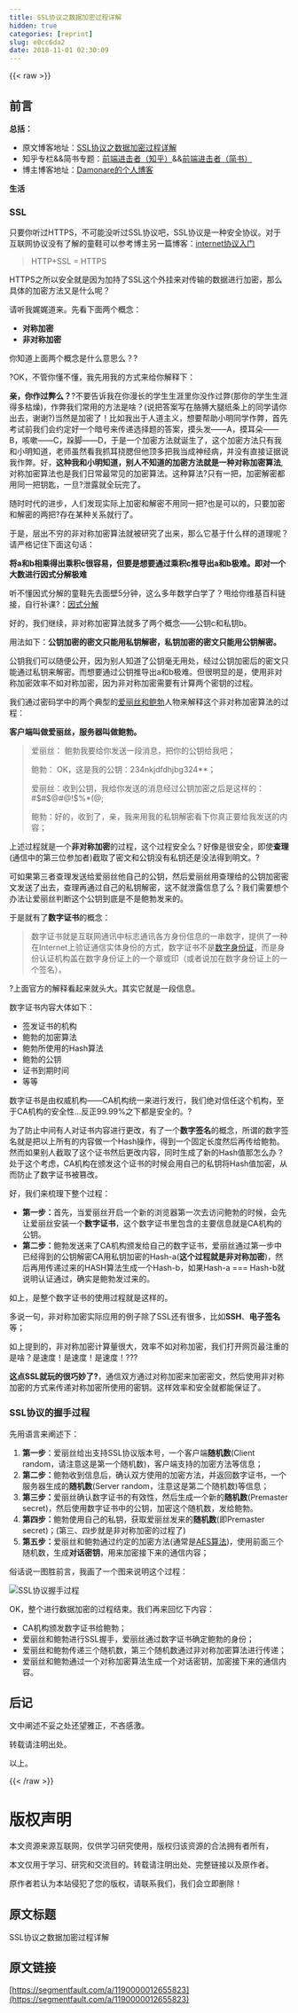 ```yaml
---
title: SSL协议之数据加密过程详解
hidden: true
categories: [reprint]
slug: e0cc6da2
date: 2018-11-01 02:30:09
---
```


{{< raw >}}
<h2 id="articleHeader0">&#x524D;&#x8A00;</h2><p><strong>&#x603B;&#x62EC;&#xFF1A;</strong></p><ul><li>&#x539F;&#x6587;&#x535A;&#x5BA2;&#x5730;&#x5740;&#xFF1A;<a href="http://blog.damonare.cn/2017/12/29/SSL%E5%8D%8F%E8%AE%AE%E4%B9%8B%E6%95%B0%E6%8D%AE%E5%8A%A0%E5%AF%86%E8%BF%87%E7%A8%8B%E8%AF%A6%E8%A7%A3/#more" rel="nofollow noreferrer" target="_blank">SSL&#x534F;&#x8BAE;&#x4E4B;&#x6570;&#x636E;&#x52A0;&#x5BC6;&#x8FC7;&#x7A0B;&#x8BE6;&#x89E3;</a></li><li>&#x77E5;&#x4E4E;&#x4E13;&#x680F;&amp;&amp;&#x7B80;&#x4E66;&#x4E13;&#x9898;&#xFF1A;<a href="https://zhuanlan.zhihu.com/damonare" rel="nofollow noreferrer" target="_blank">&#x524D;&#x7AEF;&#x8FDB;&#x51FB;&#x8005;&#xFF08;&#x77E5;&#x4E4E;&#xFF09;</a>&amp;&amp;<a href="http://www.jianshu.com/collection/bbaa63e264f5" rel="nofollow noreferrer" target="_blank">&#x524D;&#x7AEF;&#x8FDB;&#x51FB;&#x8005;&#xFF08;&#x7B80;&#x4E66;&#xFF09;</a></li><li>&#x535A;&#x4E3B;&#x535A;&#x5BA2;&#x5730;&#x5740;&#xFF1A;<a href="http://damonare.cn" rel="nofollow noreferrer" target="_blank">Damonare&#x7684;&#x4E2A;&#x4EBA;&#x535A;&#x5BA2;</a></li></ul><p><strong>&#x751F;&#x6D3B;</strong></p><h3 id="articleHeader1">SSL</h3><p>&#x53EA;&#x8981;&#x4F60;&#x542C;&#x8FC7;HTTPS&#xFF0C;&#x4E0D;&#x53EF;&#x80FD;&#x6CA1;&#x542C;&#x8FC7;SSL&#x534F;&#x8BAE;&#x5427;&#xFF0C;SSL&#x534F;&#x8BAE;&#x662F;&#x4E00;&#x79CD;&#x5B89;&#x5168;&#x534F;&#x8BAE;&#x3002;&#x5BF9;&#x4E8E;&#x4E92;&#x8054;&#x7F51;&#x534F;&#x8BAE;&#x6CA1;&#x6709;&#x4E86;&#x89E3;&#x7684;&#x7AE5;&#x978B;&#x53EF;&#x4EE5;&#x53C2;&#x8003;&#x535A;&#x4E3B;&#x53E6;&#x4E00;&#x7BC7;&#x535A;&#x5BA2;&#xFF1A;<a href="http://blog.damonare.cn/2016/11/26/%E4%BA%92%E8%81%94%E7%BD%91%E5%8D%8F%E8%AE%AE%E5%85%A5%E9%97%A8/" rel="nofollow noreferrer" target="_blank">internet&#x534F;&#x8BAE;&#x5165;&#x95E8;</a></p><blockquote>HTTP+SSL = HTTPS</blockquote><p>HTTPS&#x4E4B;&#x6240;&#x4EE5;&#x5B89;&#x5168;&#x5C31;&#x662F;&#x56E0;&#x4E3A;&#x52A0;&#x6301;&#x4E86;SSL&#x8FD9;&#x4E2A;&#x5916;&#x6302;&#x6765;&#x5BF9;&#x4F20;&#x8F93;&#x7684;&#x6570;&#x636E;&#x8FDB;&#x884C;&#x52A0;&#x5BC6;&#xFF0C;&#x90A3;&#x4E48;&#x5177;&#x4F53;&#x7684;&#x52A0;&#x5BC6;&#x65B9;&#x6CD5;&#x53C8;&#x662F;&#x4EC0;&#x4E48;&#x5462;&#xFF1F;</p><p>&#x8BF7;&#x542C;&#x6211;&#x5A13;&#x5A13;&#x9053;&#x6765;&#x3002;&#x5148;&#x770B;&#x4E0B;&#x9762;&#x4E24;&#x4E2A;&#x6982;&#x5FF5;&#xFF1A;</p><ul><li><strong>&#x5BF9;&#x79F0;&#x52A0;&#x5BC6;</strong></li><li><strong>&#x975E;&#x5BF9;&#x79F0;&#x52A0;&#x5BC6;</strong></li></ul><p>&#x4F60;&#x77E5;&#x9053;&#x4E0A;&#x9762;&#x4E24;&#x4E2A;&#x6982;&#x5FF5;&#x662F;&#x4EC0;&#x4E48;&#x610F;&#x601D;&#x4E48;&#xFF1F;?</p><p>?OK&#xFF0C;&#x4E0D;&#x7BA1;&#x4F60;&#x61C2;&#x4E0D;&#x61C2;&#xFF0C;&#x6211;&#x5148;&#x7528;&#x6211;&#x7684;&#x65B9;&#x5F0F;&#x6765;&#x7ED9;&#x4F60;&#x89E3;&#x91CA;&#x4E0B;&#xFF1A;</p><p><strong>&#x4EB2;&#xFF0C;&#x4F60;&#x4F5C;&#x8FC7;&#x5F0A;&#x4E48;&#xFF1F;</strong>?&#x4E0D;&#x8981;&#x544A;&#x8BC9;&#x6211;&#x5728;&#x4F60;&#x6F2B;&#x957F;&#x7684;&#x5B66;&#x751F;&#x751F;&#x6DAF;&#x91CC;&#x4F60;&#x6CA1;&#x4F5C;&#x8FC7;&#x5F0A;(&#x90A3;&#x4F60;&#x7684;&#x5B66;&#x751F;&#x751F;&#x6DAF;&#x5F97;&#x591A;&#x67AF;&#x71E5;)&#xFF0C;&#x4F5C;&#x5F0A;&#x6211;&#x4EEC;&#x5E38;&#x7528;&#x7684;&#x65B9;&#x6CD5;&#x662F;&#x5565;&#xFF1F;(&#x8BF4;&#x628A;&#x7B54;&#x6848;&#x5199;&#x5728;&#x80F3;&#x818A;&#x5927;&#x817F;&#x7EB8;&#x6761;&#x4E0A;&#x7684;&#x540C;&#x5B66;&#x8BF7;&#x4F60;&#x51FA;&#x53BB;&#xFF0C;&#x8C22;&#x8C22;?)&#x5F53;&#x7136;&#x662F;&#x52A0;&#x5BC6;&#x4E86;&#xFF01;&#x6BD4;&#x5982;&#x6211;&#x51FA;&#x4E8E;&#x4EBA;&#x9053;&#x4E3B;&#x4E49;&#xFF0C;&#x60F3;&#x8981;&#x5E2E;&#x52A9;&#x5C0F;&#x660E;&#x540C;&#x5B66;&#x4F5C;&#x5F0A;&#xFF0C;&#x9996;&#x5148;&#x8003;&#x8BD5;&#x524D;&#x6211;&#x4EEC;&#x4F1A;&#x7EA6;&#x5B9A;&#x597D;&#x4E00;&#x4E2A;&#x6697;&#x53F7;&#x6765;&#x4F20;&#x9012;&#x9009;&#x62E9;&#x9898;&#x7684;&#x7B54;&#x6848;&#xFF0C;&#x6478;&#x5934;&#x53D1;&#x2014;&#x2014;A&#xFF0C;&#x6478;&#x8033;&#x6735;&#x2014;&#x2014;B&#xFF0C;&#x54B3;&#x55FD;&#x2014;&#x2014;C&#xFF0C;&#x8DFA;&#x811A;&#x2014;&#x2014;D&#xFF0C;&#x4E8E;&#x662F;&#x4E00;&#x4E2A;&#x52A0;&#x5BC6;&#x65B9;&#x6CD5;&#x5C31;&#x8BDE;&#x751F;&#x4E86;&#xFF0C;&#x8FD9;&#x4E2A;&#x52A0;&#x5BC6;&#x65B9;&#x6CD5;&#x53EA;&#x6709;&#x6211;&#x548C;&#x5C0F;&#x660E;&#x77E5;&#x9053;&#xFF0C;&#x8001;&#x5E08;&#x867D;&#x7136;&#x770B;&#x6211;&#x6293;&#x8033;&#x6320;&#x816E;&#x4F46;&#x4ED6;&#x9876;&#x591A;&#x628A;&#x6211;&#x5F53;&#x6210;&#x795E;&#x7ECF;&#x75C5;&#xFF0C;&#x5E76;&#x6CA1;&#x6709;&#x76F4;&#x63A5;&#x8BC1;&#x636E;&#x8BF4;&#x6211;&#x4F5C;&#x5F0A;&#x3002;&#x597D;&#xFF0C;<strong>&#x8FD9;&#x79CD;&#x6211;&#x548C;&#x5C0F;&#x660E;&#x77E5;&#x9053;&#xFF0C;&#x522B;&#x4EBA;&#x4E0D;&#x77E5;&#x9053;&#x7684;&#x52A0;&#x5BC6;&#x65B9;&#x6CD5;&#x5C31;&#x662F;&#x4E00;&#x79CD;&#x5BF9;&#x79F0;&#x52A0;&#x5BC6;&#x7B97;&#x6CD5;</strong>,&#x5BF9;&#x79F0;&#x52A0;&#x5BC6;&#x7B97;&#x6CD5;&#x4E5F;&#x662F;&#x6211;&#x4EEC;&#x65E5;&#x5E38;&#x6700;&#x5E38;&#x89C1;&#x7684;&#x52A0;&#x5BC6;&#x7B97;&#x6CD5;&#x3002;&#x8FD9;&#x79CD;&#x7B97;&#x6CD5;?&#x53EA;&#x6709;&#x4E00;&#x628A;&#xFF0C;&#x52A0;&#x5BC6;&#x89E3;&#x5BC6;&#x90FD;&#x7528;&#x540C;&#x4E00;&#x628A;&#x94A5;&#x5319;&#xFF0C;&#x4E00;&#x65E6;?&#x6CC4;&#x9732;&#x5C31;&#x5168;&#x73A9;&#x5B8C;&#x4E86;&#x3002;</p><p>&#x968F;&#x65F6;&#x65F6;&#x4EE3;&#x7684;&#x8FDB;&#x6B65;&#xFF0C;&#x4EBA;&#x4EEC;&#x53D1;&#x73B0;&#x5B9E;&#x9645;&#x4E0A;&#x52A0;&#x5BC6;&#x548C;&#x89E3;&#x5BC6;&#x4E0D;&#x7528;&#x540C;&#x4E00;&#x628A;?&#x4E5F;&#x662F;&#x53EF;&#x4EE5;&#x7684;&#xFF0C;&#x53EA;&#x8981;&#x52A0;&#x5BC6;&#x548C;&#x89E3;&#x5BC6;&#x7684;&#x4E24;&#x628A;?&#x5B58;&#x5728;&#x67D0;&#x79CD;&#x5173;&#x7CFB;&#x5C31;&#x884C;&#x4E86;&#x3002;</p><p>&#x4E8E;&#x662F;&#xFF0C;&#x5C42;&#x51FA;&#x4E0D;&#x7A77;&#x7684;&#x975E;&#x5BF9;&#x79F0;&#x52A0;&#x5BC6;&#x7B97;&#x6CD5;&#x5C31;&#x88AB;&#x7814;&#x7A76;&#x4E86;&#x51FA;&#x6765;&#xFF0C;&#x90A3;&#x4E48;&#x5B83;&#x57FA;&#x4E8E;&#x4EC0;&#x4E48;&#x6837;&#x7684;&#x9053;&#x7406;&#x5462;&#xFF1F;&#x8BF7;&#x4E25;&#x683C;&#x8BB0;&#x4F4F;&#x4E0B;&#x9762;&#x8FD9;&#x53E5;&#x8BDD;&#xFF1A;</p><p><strong>&#x5C06;a&#x548C;b&#x76F8;&#x4E58;&#x5F97;&#x51FA;&#x4E58;&#x79EF;c&#x5F88;&#x5BB9;&#x6613;&#xFF0C;&#x4F46;&#x8981;&#x662F;&#x60F3;&#x8981;&#x901A;&#x8FC7;&#x4E58;&#x79EF;c&#x63A8;&#x5BFC;&#x51FA;a&#x548C;b&#x6781;&#x96BE;&#x3002;&#x5373;&#x5BF9;&#x4E00;&#x4E2A;&#x5927;&#x6570;&#x8FDB;&#x884C;&#x56E0;&#x5F0F;&#x5206;&#x89E3;&#x6781;&#x96BE;</strong></p><p>&#x542C;&#x4E0D;&#x61C2;&#x56E0;&#x5F0F;&#x5206;&#x89E3;&#x7684;&#x7AE5;&#x978B;&#x5148;&#x53BB;&#x9762;&#x58C1;5&#x5206;&#x949F;&#xFF0C;&#x8FD9;&#x4E48;&#x591A;&#x5E74;&#x6570;&#x5B66;&#x767D;&#x5B66;&#x4E86;&#xFF1F;&#x7529;&#x7ED9;&#x4F60;&#x7EF4;&#x57FA;&#x767E;&#x79D1;&#x94FE;&#x63A5;&#xFF0C;&#x81EA;&#x884C;&#x8865;&#x8BFE;?&#xFF1A;<a href="https://zh.wikipedia.org/zh-cn/%E5%9B%A0%E5%BC%8F%E5%88%86%E8%A7%A3" rel="nofollow noreferrer" target="_blank">&#x56E0;&#x5F0F;&#x5206;&#x89E3;</a></p><p>&#x597D;&#x7684;&#xFF0C;&#x6211;&#x4EEC;&#x7EE7;&#x7EED;&#xFF0C;&#x975E;&#x5BF9;&#x79F0;&#x52A0;&#x5BC6;&#x7B97;&#x6CD5;&#x5C31;&#x591A;&#x4E86;&#x4E24;&#x4E2A;&#x6982;&#x5FF5;&#x2014;&#x2014;&#x516C;&#x94A5;c&#x548C;&#x79C1;&#x94A5;b&#x3002;</p><p>&#x7528;&#x6CD5;&#x5982;&#x4E0B;&#xFF1A;<strong>&#x516C;&#x94A5;&#x52A0;&#x5BC6;&#x7684;&#x5BC6;&#x6587;&#x53EA;&#x80FD;&#x7528;&#x79C1;&#x94A5;&#x89E3;&#x5BC6;&#xFF0C;&#x79C1;&#x94A5;&#x52A0;&#x5BC6;&#x7684;&#x5BC6;&#x6587;&#x53EA;&#x80FD;&#x7528;&#x516C;&#x94A5;&#x89E3;&#x5BC6;&#x3002;</strong></p><p>&#x516C;&#x94A5;&#x6211;&#x4EEC;&#x53EF;&#x4EE5;&#x968F;&#x4FBF;&#x516C;&#x5F00;&#xFF0C;&#x56E0;&#x4E3A;&#x522B;&#x4EBA;&#x77E5;&#x9053;&#x4E86;&#x516C;&#x94A5;&#x6BEB;&#x65E0;&#x7528;&#x5904;&#xFF0C;&#x7ECF;&#x8FC7;&#x516C;&#x94A5;&#x52A0;&#x5BC6;&#x540E;&#x7684;&#x5BC6;&#x6587;&#x53EA;&#x80FD;&#x901A;&#x8FC7;&#x79C1;&#x94A5;&#x6765;&#x89E3;&#x5BC6;&#x3002;&#x800C;&#x60F3;&#x8981;&#x901A;&#x8FC7;&#x516C;&#x94A5;&#x63A8;&#x5BFC;&#x51FA;a&#x548C;b&#x6781;&#x96BE;&#x3002;&#x4F46;&#x5F88;&#x660E;&#x663E;&#x7684;&#x662F;&#xFF0C;&#x4F7F;&#x7528;&#x975E;&#x5BF9;&#x79F0;&#x52A0;&#x5BC6;&#x6548;&#x7387;&#x4E0D;&#x5982;&#x5BF9;&#x79F0;&#x52A0;&#x5BC6;&#xFF0C;&#x56E0;&#x4E3A;&#x975E;&#x5BF9;&#x79F0;&#x52A0;&#x5BC6;&#x9700;&#x8981;&#x6709;&#x8BA1;&#x7B97;&#x4E24;&#x4E2A;&#x5BC6;&#x94A5;&#x7684;&#x8FC7;&#x7A0B;&#x3002;</p><p>&#x6211;&#x4EEC;&#x901A;&#x8FC7;&#x5BC6;&#x7801;&#x5B66;&#x4E2D;&#x7684;&#x4E24;&#x4E2A;&#x5178;&#x578B;&#x7684;<a href="https://zh.wikipedia.org/wiki/%E6%84%9B%E9%BA%97%E7%B5%B2%E8%88%87%E9%AE%91%E4%BC%AF" rel="nofollow noreferrer" target="_blank">&#x7231;&#x4E3D;&#x4E1D;&#x548C;&#x9C8D;&#x52C3;</a>&#x4EBA;&#x7269;&#x6765;&#x89E3;&#x91CA;&#x8FD9;&#x4E2A;&#x975E;&#x5BF9;&#x79F0;&#x52A0;&#x5BC6;&#x7B97;&#x6CD5;&#x7684;&#x8FC7;&#x7A0B;&#xFF1A;</p><p><strong>&#x5BA2;&#x6237;&#x7AEF;&#x53EB;&#x505A;&#x7231;&#x4E3D;&#x4E1D;&#xFF0C;&#x670D;&#x52A1;&#x5668;&#x53EB;&#x505A;&#x9C8D;&#x52C3;&#x3002;</strong></p><blockquote>&#x7231;&#x4E3D;&#x4E1D;&#xFF1A; &#x9C8D;&#x52C3;&#x6211;&#x8981;&#x7ED9;&#x4F60;&#x53D1;&#x9001;&#x4E00;&#x6BB5;&#x6D88;&#x606F;&#xFF0C;&#x628A;&#x4F60;&#x7684;&#x516C;&#x94A5;&#x7ED9;&#x6211;&#x5427;&#xFF1B;<p>&#x9C8D;&#x52C3;&#xFF1A; OK&#xFF0C;&#x8FD9;&#x662F;&#x6211;&#x7684;&#x516C;&#x94A5;&#xFF1A;234nkjdfdhjbg324**&#xFF1B;</p><p>&#x7231;&#x4E3D;&#x4E1D;&#xFF1A;&#x6536;&#x5230;&#x516C;&#x94A5;&#xFF0C;&#x6211;&#x7ED9;&#x4F60;&#x53D1;&#x9001;&#x7684;&#x6D88;&#x606F;&#x7ECF;&#x8FC7;&#x516C;&#x94A5;&#x52A0;&#x5BC6;&#x4E4B;&#x540E;&#x662F;&#x8FD9;&#x6837;&#x7684;&#xFF1A;#$#$@#@!$%*(@;</p><p>&#x9C8D;&#x52C3;&#xFF1A;&#x597D;&#x7684;&#xFF0C;&#x6536;&#x5230;&#x4E86;&#xFF0C;&#x4EB2;&#xFF0C;&#x6211;&#x6765;&#x7528;&#x6211;&#x7684;&#x79C1;&#x94A5;&#x89E3;&#x5BC6;&#x770B;&#x4E0B;&#x4F60;&#x771F;&#x6B63;&#x8981;&#x7ED9;&#x6211;&#x53D1;&#x9001;&#x7684;&#x5185;&#x5BB9;&#xFF1B;</p></blockquote><p>&#x4E0A;&#x8FF0;&#x8FC7;&#x7A0B;&#x5C31;&#x662F;&#x4E00;&#x4E2A;<strong>&#x975E;&#x5BF9;&#x79F0;&#x52A0;&#x5BC6;</strong>&#x7684;&#x8FC7;&#x7A0B;&#xFF0C;&#x8FD9;&#x4E2A;&#x8FC7;&#x7A0B;&#x5B89;&#x5168;&#x4E48;&#xFF1F;&#x597D;&#x50CF;&#x662F;&#x5F88;&#x5B89;&#x5168;&#xFF0C;&#x5373;&#x4F7F;<strong>&#x67E5;&#x7406;</strong>(&#x901A;&#x4FE1;&#x4E2D;&#x7684;&#x7B2C;&#x4E09;&#x4F4D;&#x53C2;&#x52A0;&#x8005;)&#x622A;&#x53D6;&#x4E86;&#x5BC6;&#x6587;&#x548C;&#x516C;&#x94A5;&#x6CA1;&#x6709;&#x79C1;&#x94A5;&#x8FD8;&#x662F;&#x6CA1;&#x6CD5;&#x5F97;&#x5230;&#x660E;&#x6587;&#x3002;?</p><p>&#x53EF;&#x5982;&#x679C;&#x7B2C;&#x4E09;&#x8005;&#x67E5;&#x7406;&#x53D1;&#x9001;&#x7ED9;&#x7231;&#x4E3D;&#x4E1D;&#x4ED6;&#x81EA;&#x5DF1;&#x7684;&#x516C;&#x94A5;&#xFF0C;&#x7136;&#x540E;&#x7231;&#x4E3D;&#x4E1D;&#x7528;&#x67E5;&#x7406;&#x7ED9;&#x7684;&#x516C;&#x94A5;&#x52A0;&#x5BC6;&#x5BC6;&#x6587;&#x53D1;&#x9001;&#x4E86;&#x51FA;&#x53BB;&#xFF0C;&#x67E5;&#x7406;&#x518D;&#x901A;&#x8FC7;&#x81EA;&#x5DF1;&#x7684;&#x79C1;&#x94A5;&#x89E3;&#x5BC6;&#xFF0C;&#x8FD9;&#x4E0D;&#x5C31;&#x6CC4;&#x9732;&#x4FE1;&#x606F;&#x4E86;&#x4E48;&#xFF1F;&#x6211;&#x4EEC;&#x9700;&#x8981;&#x60F3;&#x4E2A;&#x529E;&#x6CD5;&#x8BA9;&#x7231;&#x4E3D;&#x4E1D;&#x5224;&#x65AD;&#x8FD9;&#x4E2A;&#x516C;&#x94A5;&#x5230;&#x5E95;&#x662F;&#x4E0D;&#x662F;&#x9C8D;&#x52C3;&#x53D1;&#x6765;&#x7684;&#x3002;</p><p>&#x4E8E;&#x662F;&#x5C31;&#x6709;&#x4E86;<strong>&#x6570;&#x5B57;&#x8BC1;&#x4E66;</strong>&#x7684;&#x6982;&#x5FF5;&#xFF1A;</p><blockquote>&#x6570;&#x5B57;&#x8BC1;&#x4E66;&#x5C31;&#x662F;&#x4E92;&#x8054;&#x7F51;&#x901A;&#x8BAF;&#x4E2D;&#x6807;&#x5FD7;&#x901A;&#x8BAF;&#x5404;&#x65B9;&#x8EAB;&#x4EFD;&#x4FE1;&#x606F;&#x7684;&#x4E00;&#x4E32;&#x6570;&#x5B57;&#xFF0C;&#x63D0;&#x4F9B;&#x4E86;&#x4E00;&#x79CD;&#x5728;Internet&#x4E0A;&#x9A8C;&#x8BC1;&#x901A;&#x4FE1;&#x5B9E;&#x4F53;&#x8EAB;&#x4EFD;&#x7684;&#x65B9;&#x5F0F;&#xFF0C;&#x6570;&#x5B57;&#x8BC1;&#x4E66;&#x4E0D;&#x662F;<a href="https://baike.baidu.com/item/%E6%95%B0%E5%AD%97%E8%BA%AB%E4%BB%BD%E8%AF%81" rel="nofollow noreferrer" target="_blank">&#x6570;&#x5B57;&#x8EAB;&#x4EFD;&#x8BC1;</a>&#xFF0C;&#x800C;&#x662F;&#x8EAB;&#x4EFD;&#x8BA4;&#x8BC1;&#x673A;&#x6784;&#x76D6;&#x5728;&#x6570;&#x5B57;&#x8EAB;&#x4EFD;&#x8BC1;&#x4E0A;&#x7684;&#x4E00;&#x4E2A;&#x7AE0;&#x6216;&#x5370;&#xFF08;&#x6216;&#x8005;&#x8BF4;&#x52A0;&#x5728;&#x6570;&#x5B57;&#x8EAB;&#x4EFD;&#x8BC1;&#x4E0A;&#x7684;&#x4E00;&#x4E2A;&#x7B7E;&#x540D;&#xFF09;&#x3002;</blockquote><p>?&#x4E0A;&#x9762;&#x5B98;&#x65B9;&#x7684;&#x89E3;&#x91CA;&#x770B;&#x8D77;&#x6765;&#x5C31;&#x5934;&#x5927;&#x3002;&#x5176;&#x5B9E;&#x5B83;&#x5C31;&#x662F;&#x4E00;&#x6BB5;&#x4FE1;&#x606F;&#x3002;</p><p>&#x6570;&#x5B57;&#x8BC1;&#x4E66;&#x5185;&#x5BB9;&#x5927;&#x4F53;&#x5982;&#x4E0B;&#xFF1A;</p><ul><li>&#x7B7E;&#x53D1;&#x8BC1;&#x4E66;&#x7684;&#x673A;&#x6784;</li><li>&#x9C8D;&#x52C3;&#x7684;&#x52A0;&#x5BC6;&#x7B97;&#x6CD5;</li><li>&#x9C8D;&#x52C3;&#x6240;&#x4F7F;&#x7528;&#x7684;Hash&#x7B97;&#x6CD5;</li><li>&#x9C8D;&#x52C3;&#x7684;&#x516C;&#x94A5;</li><li>&#x8BC1;&#x4E66;&#x5230;&#x671F;&#x65F6;&#x95F4;</li><li>&#x7B49;&#x7B49;</li></ul><p>&#x6570;&#x5B57;&#x8BC1;&#x4E66;&#x662F;&#x7531;&#x6743;&#x5A01;&#x673A;&#x6784;&#x2014;&#x2014;CA&#x673A;&#x6784;&#x7EDF;&#x4E00;&#x6765;&#x8FDB;&#x884C;&#x53D1;&#x884C;&#xFF0C;&#x6211;&#x4EEC;&#x7EDD;&#x5BF9;&#x4FE1;&#x4EFB;&#x8FD9;&#x4E2A;&#x673A;&#x6784;&#xFF0C;&#x81F3;&#x4E8E;CA&#x673A;&#x6784;&#x7684;&#x5B89;&#x5168;&#x6027;&#x2026;&#x53CD;&#x6B63;99.99%&#x4E4B;&#x4E0B;&#x90FD;&#x662F;&#x5B89;&#x5168;&#x7684;&#x3002;?</p><p>&#x4E3A;&#x4E86;&#x9632;&#x6B62;&#x4E2D;&#x95F4;&#x6709;&#x4EBA;&#x5BF9;&#x8BC1;&#x4E66;&#x5185;&#x5BB9;&#x8FDB;&#x884C;&#x66F4;&#x6539;&#xFF0C;&#x6709;&#x4E86;&#x4E00;&#x4E2A;<strong>&#x6570;&#x5B57;&#x7B7E;&#x540D;</strong>&#x7684;&#x6982;&#x5FF5;&#xFF0C;&#x6240;&#x8C13;&#x7684;&#x6570;&#x5B57;&#x7B7E;&#x540D;&#x5C31;&#x662F;&#x628A;&#x4EE5;&#x4E0A;&#x6240;&#x6709;&#x7684;&#x5185;&#x5BB9;&#x505A;&#x4E00;&#x4E2A;Hash&#x64CD;&#x4F5C;&#xFF0C;&#x5F97;&#x5230;&#x4E00;&#x4E2A;&#x56FA;&#x5B9A;&#x957F;&#x5EA6;&#x7136;&#x540E;&#x518D;&#x4F20;&#x7ED9;&#x9C8D;&#x52C3;&#x3002;&#x7136;&#x800C;&#x5982;&#x679C;&#x522B;&#x4EBA;&#x622A;&#x53D6;&#x4E86;&#x8FD9;&#x4E2A;&#x8BC1;&#x4E66;&#x7136;&#x540E;&#x66F4;&#x6539;&#x5185;&#x5BB9;&#xFF0C;&#x540C;&#x65F6;&#x751F;&#x6210;&#x4E86;&#x65B0;&#x7684;Hash&#x503C;&#x90A3;&#x600E;&#x4E48;&#x529E;&#xFF1F;&#x5904;&#x4E8E;&#x8FD9;&#x4E2A;&#x8003;&#x8651;&#xFF0C;CA&#x673A;&#x6784;&#x5728;&#x9881;&#x53D1;&#x8FD9;&#x4E2A;&#x8BC1;&#x4E66;&#x7684;&#x65F6;&#x5019;&#x4F1A;&#x7528;&#x81EA;&#x5DF1;&#x7684;&#x79C1;&#x94A5;&#x5C06;Hash&#x503C;&#x52A0;&#x5BC6;&#xFF0C;&#x4ECE;&#x800C;&#x9632;&#x6B62;&#x4E86;&#x6570;&#x5B57;&#x8BC1;&#x4E66;&#x88AB;&#x7BE1;&#x6539;&#x3002;</p><p>&#x597D;&#xFF0C;&#x6211;&#x4EEC;&#x6765;&#x68B3;&#x7406;&#x4E0B;&#x6574;&#x4E2A;&#x8FC7;&#x7A0B;&#xFF1A;</p><ul><li><strong>&#x7B2C;&#x4E00;&#x6B65;&#xFF1A;</strong>&#x9996;&#x5148;&#xFF0C;&#x5F53;&#x7231;&#x4E3D;&#x4E1D;&#x5F00;&#x542F;&#x4E00;&#x4E2A;&#x65B0;&#x7684;&#x6D4F;&#x89C8;&#x5668;&#x7B2C;&#x4E00;&#x6B21;&#x53BB;&#x8BBF;&#x95EE;&#x9C8D;&#x52C3;&#x7684;&#x65F6;&#x5019;&#xFF0C;&#x4F1A;&#x5148;&#x8BA9;&#x7231;&#x4E3D;&#x4E1D;&#x5B89;&#x88C5;&#x4E00;&#x4E2A;<strong>&#x6570;&#x5B57;&#x8BC1;&#x4E66;</strong>&#xFF0C;&#x8FD9;&#x4E2A;&#x6570;&#x5B57;&#x8BC1;&#x4E66;&#x91CC;&#x5305;&#x542B;&#x7684;&#x4E3B;&#x8981;&#x4FE1;&#x606F;&#x5C31;&#x662F;CA&#x673A;&#x6784;&#x7684;&#x516C;&#x94A5;&#x3002;</li><li><strong>&#x7B2C;&#x4E8C;&#x6B65;&#xFF1A;</strong>&#x9C8D;&#x52C3;&#x53D1;&#x9001;&#x6765;&#x4E86;CA&#x673A;&#x6784;&#x9881;&#x53D1;&#x7ED9;&#x81EA;&#x5DF1;&#x7684;&#x6570;&#x5B57;&#x8BC1;&#x4E66;&#xFF0C;&#x7231;&#x4E3D;&#x4E1D;&#x901A;&#x8FC7;&#x7B2C;&#x4E00;&#x6B65;&#x4E2D;&#x5DF2;&#x7ECF;&#x5F97;&#x5230;&#x7684;&#x516C;&#x94A5;&#x89E3;&#x5BC6;CA&#x7528;&#x79C1;&#x94A5;&#x52A0;&#x5BC6;&#x7684;Hash-a(<strong>&#x8FD9;&#x4E2A;&#x8FC7;&#x7A0B;&#x5C31;&#x662F;&#x975E;&#x5BF9;&#x79F0;&#x52A0;&#x5BC6;</strong>)&#xFF0C;&#x7136;&#x540E;&#x518D;&#x7528;&#x4F20;&#x9012;&#x8FC7;&#x6765;&#x7684;HASH&#x7B97;&#x6CD5;&#x751F;&#x6210;&#x4E00;&#x4E2A;Hash-b&#xFF0C;&#x5982;&#x679C;Hash-a === Hash-b&#x5C31;&#x8BF4;&#x660E;&#x8BA4;&#x8BC1;&#x901A;&#x8FC7;&#xFF0C;&#x786E;&#x5B9E;&#x662F;&#x9C8D;&#x52C3;&#x53D1;&#x8FC7;&#x6765;&#x7684;&#x3002;</li></ul><p>&#x5982;&#x4E0A;&#xFF0C;&#x662F;&#x6574;&#x4E2A;&#x6570;&#x5B57;&#x8BC1;&#x4E66;&#x7684;&#x4F7F;&#x7528;&#x8FC7;&#x7A0B;&#x5C31;&#x662F;&#x8FD9;&#x6837;&#x7684;&#x3002;</p><p>&#x591A;&#x8BF4;&#x4E00;&#x53E5;&#xFF0C;&#x975E;&#x5BF9;&#x79F0;&#x52A0;&#x5BC6;&#x5B9E;&#x9645;&#x5E94;&#x7528;&#x7684;&#x4F8B;&#x5B50;&#x9664;&#x4E86;SSL&#x8FD8;&#x6709;&#x5F88;&#x591A;&#xFF0C;&#x6BD4;&#x5982;<strong>SSH</strong>&#x3001;<strong>&#x7535;&#x5B50;&#x7B7E;&#x540D;</strong>&#x7B49;&#xFF1B;</p><p>&#x5982;&#x4E0A;&#x63D0;&#x5230;&#x7684;&#xFF0C;&#x975E;&#x5BF9;&#x79F0;&#x52A0;&#x5BC6;&#x8BA1;&#x7B97;&#x91CF;&#x5F88;&#x5927;&#xFF0C;&#x6548;&#x7387;&#x4E0D;&#x5982;&#x5BF9;&#x79F0;&#x52A0;&#x5BC6;&#xFF0C;&#x6211;&#x4EEC;&#x6253;&#x5F00;&#x7F51;&#x9875;&#x6700;&#x6CE8;&#x91CD;&#x7684;&#x662F;&#x5565;&#xFF1F;&#x662F;&#x901F;&#x5EA6;&#xFF01;&#x662F;&#x901F;&#x5EA6;&#xFF01;&#x662F;&#x901F;&#x5EA6;&#xFF01;???</p><p><strong>&#x8FD9;&#x70B9;SSL&#x5C31;&#x73A9;&#x7684;&#x5F88;&#x5DE7;&#x5999;&#x4E86;?</strong>&#xFF0C;&#x901A;&#x4FE1;&#x53CC;&#x65B9;&#x901A;&#x8FC7;&#x5BF9;&#x79F0;&#x52A0;&#x5BC6;&#x6765;&#x52A0;&#x5BC6;&#x5BC6;&#x6587;&#xFF0C;&#x7136;&#x540E;&#x4F7F;&#x7528;&#x975E;&#x5BF9;&#x79F0;&#x52A0;&#x5BC6;&#x7684;&#x65B9;&#x5F0F;&#x6765;&#x4F20;&#x9012;&#x5BF9;&#x79F0;&#x52A0;&#x5BC6;&#x6240;&#x4F7F;&#x7528;&#x7684;&#x5BC6;&#x94A5;&#x3002;&#x8FD9;&#x6837;&#x6548;&#x7387;&#x548C;&#x5B89;&#x5168;&#x5C31;&#x90FD;&#x80FD;&#x4FDD;&#x8BC1;&#x4E86;&#x3002;</p><h3 id="articleHeader2">SSL&#x534F;&#x8BAE;&#x7684;&#x63E1;&#x624B;&#x8FC7;&#x7A0B;</h3><p>&#x5148;&#x7528;&#x8BED;&#x8A00;&#x6765;&#x9610;&#x8FF0;&#x4E0B;&#xFF1A;</p><ol><li><strong>&#x7B2C;&#x4E00;&#x6B65;</strong>&#xFF1A;&#x7231;&#x4E3D;&#x4E1D;&#x7ED9;&#x51FA;&#x652F;&#x6301;SSL&#x534F;&#x8BAE;&#x7248;&#x672C;&#x53F7;&#xFF0C;&#x4E00;&#x4E2A;&#x5BA2;&#x6237;&#x7AEF;<strong>&#x968F;&#x673A;&#x6570;</strong>(Client random&#xFF0C;&#x8BF7;&#x6CE8;&#x610F;&#x8FD9;&#x662F;&#x7B2C;&#x4E00;&#x4E2A;&#x968F;&#x673A;&#x6570;)&#xFF0C;&#x5BA2;&#x6237;&#x7AEF;&#x652F;&#x6301;&#x7684;&#x52A0;&#x5BC6;&#x65B9;&#x6CD5;&#x7B49;&#x4FE1;&#x606F;&#xFF1B;</li><li><strong>&#x7B2C;&#x4E8C;&#x6B65;&#xFF1A;</strong>&#x9C8D;&#x52C3;&#x6536;&#x5230;&#x4FE1;&#x606F;&#x540E;&#xFF0C;&#x786E;&#x8BA4;&#x53CC;&#x65B9;&#x4F7F;&#x7528;&#x7684;&#x52A0;&#x5BC6;&#x65B9;&#x6CD5;&#xFF0C;&#x5E76;&#x8FD4;&#x56DE;&#x6570;&#x5B57;&#x8BC1;&#x4E66;&#xFF0C;&#x4E00;&#x4E2A;&#x670D;&#x52A1;&#x5668;&#x751F;&#x6210;&#x7684;<strong>&#x968F;&#x673A;&#x6570;</strong>(Server random&#xFF0C;&#x6CE8;&#x610F;&#x8FD9;&#x662F;&#x7B2C;&#x4E8C;&#x4E2A;&#x968F;&#x673A;&#x6570;)&#x7B49;&#x4FE1;&#x606F;&#xFF1B;</li><li><strong>&#x7B2C;&#x4E09;&#x6B65;&#xFF1A;</strong>&#x7231;&#x4E3D;&#x4E1D;&#x786E;&#x8BA4;&#x6570;&#x5B57;&#x8BC1;&#x4E66;&#x7684;&#x6709;&#x6548;&#x6027;&#xFF0C;&#x7136;&#x540E;&#x751F;&#x6210;&#x4E00;&#x4E2A;&#x65B0;&#x7684;<strong>&#x968F;&#x673A;&#x6570;</strong>(Premaster secret)&#xFF0C;&#x7136;&#x540E;&#x4F7F;&#x7528;&#x6570;&#x5B57;&#x8BC1;&#x4E66;&#x4E2D;&#x7684;&#x516C;&#x94A5;&#xFF0C;&#x52A0;&#x5BC6;&#x8FD9;&#x4E2A;&#x968F;&#x673A;&#x6570;&#xFF0C;&#x53D1;&#x7ED9;&#x9C8D;&#x52C3;&#x3002;</li><li><strong>&#x7B2C;&#x56DB;&#x6B65;&#xFF1A;</strong>&#x9C8D;&#x52C3;&#x4F7F;&#x7528;&#x81EA;&#x5DF1;&#x7684;&#x79C1;&#x94A5;&#xFF0C;&#x83B7;&#x53D6;&#x7231;&#x4E3D;&#x4E1D;&#x53D1;&#x6765;&#x7684;<strong>&#x968F;&#x673A;&#x6570;</strong>(&#x5373;Premaster secret)&#xFF1B;(&#x7B2C;&#x4E09;&#x3001;&#x56DB;&#x6B65;&#x5C31;&#x662F;&#x975E;&#x5BF9;&#x79F0;&#x52A0;&#x5BC6;&#x7684;&#x8FC7;&#x7A0B;&#x4E86;)</li><li><strong>&#x7B2C;&#x4E94;&#x6B65;&#xFF1A;</strong>&#x7231;&#x4E3D;&#x4E1D;&#x548C;&#x9C8D;&#x52C3;&#x901A;&#x8FC7;&#x7EA6;&#x5B9A;&#x7684;&#x52A0;&#x5BC6;&#x65B9;&#x6CD5;(&#x901A;&#x5E38;&#x662F;<a href="https://zh.wikipedia.org/wiki/%E9%AB%98%E7%BA%A7%E5%8A%A0%E5%AF%86%E6%A0%87%E5%87%86" rel="nofollow noreferrer" target="_blank">AES&#x7B97;&#x6CD5;</a>)&#xFF0C;&#x4F7F;&#x7528;&#x524D;&#x9762;&#x4E09;&#x4E2A;&#x968F;&#x673A;&#x6570;&#xFF0C;&#x751F;&#x6210;<strong>&#x5BF9;&#x8BDD;&#x5BC6;&#x94A5;</strong>&#xFF0C;&#x7528;&#x6765;&#x52A0;&#x5BC6;&#x63A5;&#x4E0B;&#x6765;&#x7684;&#x901A;&#x4FE1;&#x5185;&#x5BB9;&#xFF1B;</li></ol><p>&#x4FD7;&#x8BDD;&#x8BF4;&#x4E00;&#x56FE;&#x80DC;&#x524D;&#x8A00;&#xFF0C;&#x6211;&#x753B;&#x4E86;&#x4E00;&#x4E2A;&#x56FE;&#x6765;&#x8BF4;&#x660E;&#x8FD9;&#x4E2A;&#x8FC7;&#x7A0B;&#xFF1A;</p><p><span class="img-wrap"><img data-src="/img/remote/1460000012655828" src="https://static.alili.tech/img/remote/1460000012655828" alt="SSL&#x534F;&#x8BAE;&#x63E1;&#x624B;&#x8FC7;&#x7A0B;" title="SSL&#x534F;&#x8BAE;&#x63E1;&#x624B;&#x8FC7;&#x7A0B;" style="cursor:pointer"></span></p><p>OK&#xFF0C;&#x6574;&#x4E2A;&#x8FDB;&#x884C;&#x6570;&#x636E;&#x52A0;&#x5BC6;&#x7684;&#x8FC7;&#x7A0B;&#x7ED3;&#x675F;&#x3002;&#x6211;&#x4EEC;&#x518D;&#x6765;&#x56DE;&#x5FC6;&#x4E0B;&#x5185;&#x5BB9;&#xFF1A;</p><ul><li>CA&#x673A;&#x6784;&#x9881;&#x53D1;&#x6570;&#x5B57;&#x8BC1;&#x4E66;&#x7ED9;&#x9C8D;&#x52C3;&#xFF1B;</li><li>&#x7231;&#x4E3D;&#x4E1D;&#x548C;&#x9C8D;&#x52C3;&#x8FDB;&#x884C;SSL&#x63E1;&#x624B;&#xFF0C;&#x7231;&#x4E3D;&#x4E1D;&#x901A;&#x8FC7;&#x6570;&#x5B57;&#x8BC1;&#x4E66;&#x786E;&#x5B9A;&#x9C8D;&#x52C3;&#x7684;&#x8EAB;&#x4EFD;&#xFF1B;</li><li>&#x7231;&#x4E3D;&#x4E1D;&#x548C;&#x9C8D;&#x52C3;&#x4F20;&#x9012;&#x4E09;&#x4E2A;&#x968F;&#x673A;&#x6570;&#xFF0C;&#x7B2C;&#x4E09;&#x4E2A;&#x968F;&#x673A;&#x6570;&#x901A;&#x8FC7;&#x975E;&#x5BF9;&#x79F0;&#x52A0;&#x5BC6;&#x7B97;&#x6CD5;&#x8FDB;&#x884C;&#x4F20;&#x9012;&#xFF1B;</li><li>&#x7231;&#x4E3D;&#x4E1D;&#x548C;&#x9C8D;&#x52C3;&#x901A;&#x8FC7;&#x4E00;&#x4E2A;&#x5BF9;&#x79F0;&#x52A0;&#x5BC6;&#x7B97;&#x6CD5;&#x751F;&#x6210;&#x4E00;&#x4E2A;&#x5BF9;&#x8BDD;&#x5BC6;&#x94A5;&#xFF0C;&#x52A0;&#x5BC6;&#x63A5;&#x4E0B;&#x6765;&#x7684;&#x901A;&#x4FE1;&#x5185;&#x5BB9;&#x3002;</li></ul><h2 id="articleHeader3">&#x540E;&#x8BB0;</h2><p>&#x6587;&#x4E2D;&#x9610;&#x8FF0;&#x4E0D;&#x59A5;&#x4E4B;&#x5904;&#x8FD8;&#x671B;&#x96C5;&#x6B63;&#xFF0C;&#x4E0D;&#x541D;&#x611F;&#x6FC0;&#x3002;</p><p>&#x8F6C;&#x8F7D;&#x8BF7;&#x6CE8;&#x660E;&#x51FA;&#x5904;&#x3002;</p><p>&#x4EE5;&#x4E0A;&#x3002;</p>
{{< /raw >}}

# 版权声明
本文资源来源互联网，仅供学习研究使用，版权归该资源的合法拥有者所有，

本文仅用于学习、研究和交流目的。转载请注明出处、完整链接以及原作者。 

原作者若认为本站侵犯了您的版权，请联系我们，我们会立即删除！

## 原文标题
SSL协议之数据加密过程详解

## 原文链接
[https://segmentfault.com/a/1190000012655823](https://segmentfault.com/a/1190000012655823)

